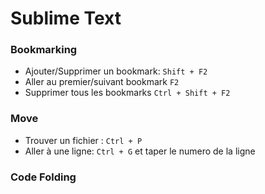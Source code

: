 # Sublime Text

### Bookmarking
- Ajouter/Supprimer un bookmark: `Shift + F2`
- Aller au premier/suivant bookmark `F2`
- Supprimer tous les bookmarks `Ctrl + Shift + F2`

### Move
- Trouver un fichier : `Ctrl + P`
- Aller à une ligne: `Ctrl + G` et taper le numero de la ligne

### Code Folding
